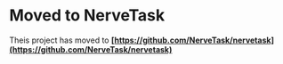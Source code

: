 Moved to NerveTask
=========================================

Theis project has moved to **[https://github.com/NerveTask/nervetask](https://github.com/NerveTask/nervetask)**
